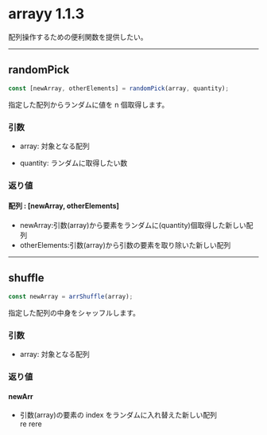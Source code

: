 # arrayy 1.1.3

配列操作するための便利関数を提供したい。

---

## randomPick

```javascript
const [newArray, otherElements] = randomPick(array, quantity);
```

指定した配列からランダムに値を n 個取得します。

### 引数

- array: 対象となる配列

- quantity: ランダムに取得したい数

### 返り値

#### 配列 : [newArray, otherElements]

- newArray:引数(array)から要素をランダムに(quantity)個取得した新しい配列
- otherElements:引数(array)から引数の要素を取り除いた新しい配列

---

## shuffle

```javascript
const newArray = arrShuffle(array);
```

指定した配列の中身をシャッフルします。

### 引数

- array: 対象となる配列

### 返り値

#### newArr

- 引数(array)の要素の index をランダムに入れ替えた新しい配列
  <br />
  re
  rere
